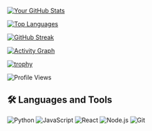 [![Your GitHub Stats](https://github-readme-stats.vercel.app/api?username=YOUR_USERNAME&show_icons=true&theme=radical)](https://github.com/YOUR_USERNAME)

[![Top Languages](https://github-readme-stats.vercel.app/api/top-langs/?username=YOUR_USERNAME&layout=compact&theme=radical)](https://github.com/YOUR_USERNAME)

[![GitHub Streak](https://github-readme-streak-stats.herokuapp.com/?user=YOUR_USERNAME&theme=radical)](https://github.com/YOUR_USERNAME)

<!-- Activity Graph -->
[![Activity Graph](https://activity-graph.herokuapp.com/graph?username=YOUR_USERNAME&theme=react-dark)](https://github.com/YOUR_USERNAME)

<!-- Profile Trophy -->
[![trophy](https://github-profile-trophy.vercel.app/?username=YOUR_USERNAME&theme=onedark)](https://github.com/YOUR_USERNAME)

<!-- Profile Views -->
![Profile Views](https://komarev.com/ghpvc/?username=YOUR_USERNAME&color=brightgreen)

<!-- Languages and Tools -->
## 🛠️ Languages and Tools
![Python](https://img.shields.io/badge/-Python-3776AB?style=flat-square&logo=python&logoColor=white)
![JavaScript](https://img.shields.io/badge/-JavaScript-F7DF1E?style=flat-square&logo=javascript&logoColor=black)
![React](https://img.shields.io/badge/-React-61DAFB?style=flat-square&logo=react&logoColor=black)
![Node.js](https://img.shields.io/badge/-Node.js-339933?style=flat-square&logo=node.js&logoColor=white)
![Git](https://img.shields.io/badge/-Git-F05032?style=flat-square&logo=git&logoColor=white)
